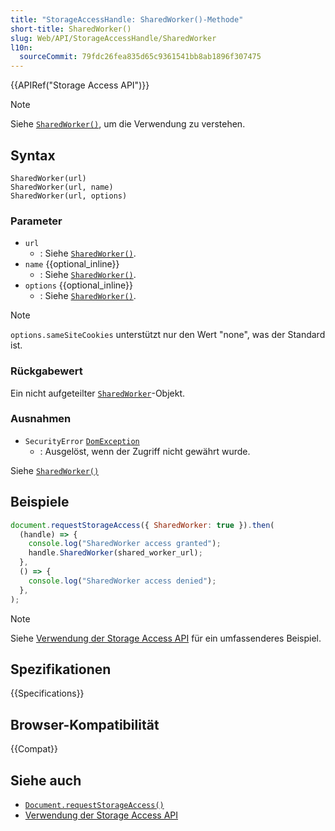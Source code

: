 ```yaml
---
title: "StorageAccessHandle: SharedWorker()-Methode"
short-title: SharedWorker()
slug: Web/API/StorageAccessHandle/SharedWorker
l10n:
  sourceCommit: 79fdc26fea835d65c9361541bb8ab1896f307475
---
```


{{APIRef("Storage Access API")}}

> [!NOTE]
> Siehe [`SharedWorker()`](/de/docs/Web/API/SharedWorker/SharedWorker), um die Verwendung zu verstehen.

## Syntax

```js-nolint
SharedWorker(url)
SharedWorker(url, name)
SharedWorker(url, options)
```

### Parameter

- `url`
  - : Siehe [`SharedWorker()`](/de/docs/Web/API/SharedWorker/SharedWorker).
- `name` {{optional_inline}}
  - : Siehe [`SharedWorker()`](/de/docs/Web/API/SharedWorker/SharedWorker).
- `options` {{optional_inline}}
  - : Siehe [`SharedWorker()`](/de/docs/Web/API/SharedWorker/SharedWorker).

> [!NOTE]
> `options.sameSiteCookies` unterstützt nur den Wert "none", was der Standard ist.

### Rückgabewert

Ein nicht aufgeteilter [`SharedWorker`](/de/docs/Web/API/SharedWorker)-Objekt.

### Ausnahmen

- `SecurityError` [`DomException`](/de/docs/Web/API/DOMException)
  - : Ausgelöst, wenn der Zugriff nicht gewährt wurde.

Siehe [`SharedWorker()`](/de/docs/Web/API/SharedWorker/SharedWorker)

## Beispiele

```js
document.requestStorageAccess({ SharedWorker: true }).then(
  (handle) => {
    console.log("SharedWorker access granted");
    handle.SharedWorker(shared_worker_url);
  },
  () => {
    console.log("SharedWorker access denied");
  },
);
```

> [!NOTE]
> Siehe [Verwendung der Storage Access API](/de/docs/Web/API/Storage_Access_API/Using) für ein umfassenderes Beispiel.

## Spezifikationen

{{Specifications}}

## Browser-Kompatibilität

{{Compat}}

## Siehe auch

- [`Document.requestStorageAccess()`](/de/docs/Web/API/Document/requestStorageAccess)
- [Verwendung der Storage Access API](/de/docs/Web/API/Storage_Access_API/Using)
